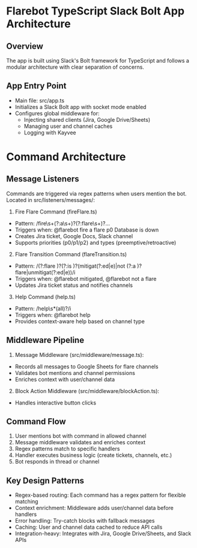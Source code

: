 # Flarebot TypeScript Slack Bolt App Architecture

## Overview

The app is built using Slack's Bolt framework for TypeScript and follows a modular architecture with clear separation of concerns.

## App Entry Point

- Main file: src/app.ts
- Initializes a Slack Bolt app with socket mode enabled
- Configures global middleware for:
  - Injecting shared clients (Jira, Google Drive/Sheets)
  - Managing user and channel caches
  - Logging with Kayvee

# Command Architecture

## Message Listeners

Commands are triggered via regex patterns when users mention the bot. Located in src/listeners/messages/:

1. Fire Flare Command (fireFlare.ts)
  - Pattern: /fire\s+(?:a\s+)?(?:flare\s+)?...
  - Triggers when: @flarebot fire a flare p0 Database is down
  - Creates Jira ticket, Google Docs, Slack channel
  - Supports priorities (p0/p1/p2) and types (preemptive/retroactive)
2. Flare Transition Command (flareTransition.ts)
  - Pattern: /(?:flare )?(?:is )?(mitigat(?:ed|e)|not (?:a )?flare|unmitigat(?:ed|e))/i
  - Triggers when: @flarebot mitigated, @flarebot not a flare
  - Updates Jira ticket status and notifies channels
3. Help Command (help.ts)
  - Pattern: /help\s*(all)?/i
  - Triggers when: @flarebot help
  - Provides context-aware help based on channel type

## Middleware Pipeline

1. Message Middleware (src/middleware/message.ts):
  - Records all messages to Google Sheets for flare channels
  - Validates bot mentions and channel permissions
  - Enriches context with user/channel data
2. Block Action Middleware (src/middleware/blockAction.ts):
  - Handles interactive button clicks

## Command Flow

1. User mentions bot with command in allowed channel
2. Message middleware validates and enriches context
3. Regex patterns match to specific handlers
4. Handler executes business logic (create tickets, channels, etc.)
5. Bot responds in thread or channel

## Key Design Patterns

- Regex-based routing: Each command has a regex pattern for flexible matching
- Context enrichment: Middleware adds user/channel data before handlers
- Error handling: Try-catch blocks with fallback messages
- Caching: User and channel data cached to reduce API calls
- Integration-heavy: Integrates with Jira, Google Drive/Sheets, and Slack APIs